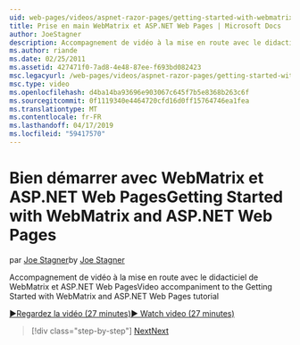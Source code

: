 ```yaml
---
uid: web-pages/videos/aspnet-razor-pages/getting-started-with-webmatrix-and-aspnet-web-pages
title: Prise en main WebMatrix et ASP.NET Web Pages | Microsoft Docs
author: JoeStagner
description: Accompagnement de vidéo à la mise en route avec le didacticiel de WebMatrix et ASP.NET Web Pages
ms.author: riande
ms.date: 02/25/2011
ms.assetid: 427471f0-7ad8-4e48-87ee-f693bd082423
msc.legacyurl: /web-pages/videos/aspnet-razor-pages/getting-started-with-webmatrix-and-aspnet-web-pages
msc.type: video
ms.openlocfilehash: d4ba14ba93696e903067c645f7b5e8368b263c6f
ms.sourcegitcommit: 0f1119340e4464720cfd16d0ff15764746ea1fea
ms.translationtype: MT
ms.contentlocale: fr-FR
ms.lasthandoff: 04/17/2019
ms.locfileid: "59417570"
---
```

# <a name="getting-started-with-webmatrix-and-aspnet-web-pages"></a><span data-ttu-id="0a7c8-103">Bien démarrer avec WebMatrix et ASP.NET Web Pages</span><span class="sxs-lookup"><span data-stu-id="0a7c8-103">Getting Started with WebMatrix and ASP.NET Web Pages</span></span>

<span data-ttu-id="0a7c8-104">par [Joe Stagner](https://github.com/JoeStagner)</span><span class="sxs-lookup"><span data-stu-id="0a7c8-104">by [Joe Stagner](https://github.com/JoeStagner)</span></span>

<span data-ttu-id="0a7c8-105">Accompagnement de vidéo à la mise en route avec le didacticiel de WebMatrix et ASP.NET Web Pages</span><span class="sxs-lookup"><span data-stu-id="0a7c8-105">Video accompaniment to the Getting Started with WebMatrix and ASP.NET Web Pages tutorial</span></span>

[<span data-ttu-id="0a7c8-106">&#9654;Regardez la vidéo (27 minutes)</span><span class="sxs-lookup"><span data-stu-id="0a7c8-106">&#9654; Watch video (27 minutes)</span></span>](https://channel9.msdn.com/Blogs/ASP-NET-Site-Videos/getting-started-with-webmatrix-and-aspnet-web-pages)

> [!div class="step-by-step"]
> [<span data-ttu-id="0a7c8-107">Next</span><span class="sxs-lookup"><span data-stu-id="0a7c8-107">Next</span></span>](introduction-to-aspnet-web-programming-using-the-razor-syntax.md)
